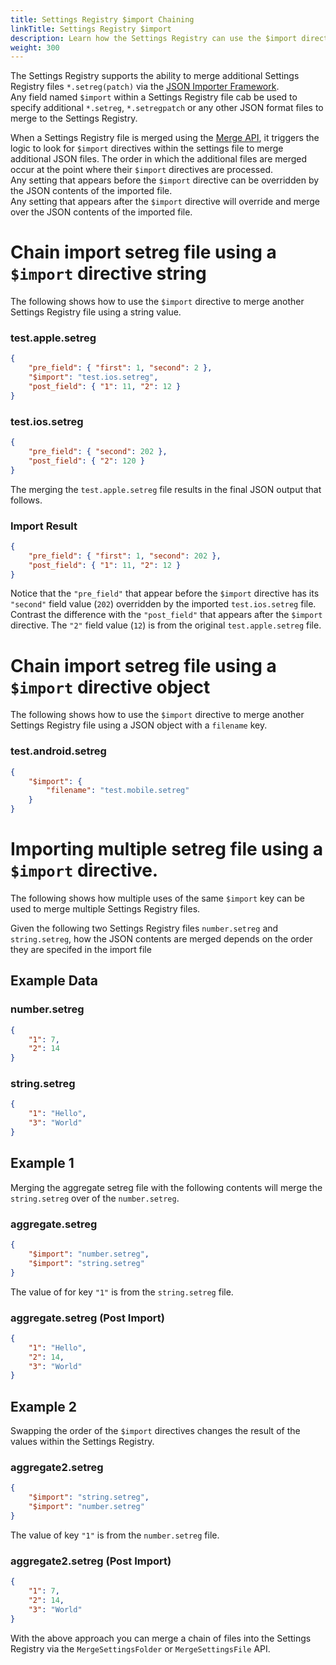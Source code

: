 ```yaml
---
title: Settings Registry $import Chaining
linkTitle: Settings Registry $import
description: Learn how the Settings Registry can use the $import directive to merge additional settings registry files in Open 3D Engine (O3DE).
weight: 300
---
```


The Settings Registry supports the ability to merge additional Settings Registry files `*.setreg(patch)` via the [JSON Importer Framework](https://github.com/o3de/o3de/blob/development/Code/Framework/AzCore/AzCore/Serialization/Json/JsonImporter.h).  
Any field named `$import` within a Settings Registry file cab be used to specify additional `*.setreg`, `*.setregpatch` or any other JSON format files to merge to the Settings Registry.  

When a Settings Registry file is merged using the [Merge API](./developer-api#merge-api), it triggers the logic to look for `$import` directives within the settings file to merge additional JSON files.
The order in which the additional files are merged occur at the point where their `$import` directives are processed.  
Any setting that appears before the `$import` directive can be overridden by the JSON contents of the imported file.  
Any setting that appears after the `$import` directive will override and merge over the JSON contents of the imported file.

# Chain import setreg file using a `$import` directive string

The following shows how to use the `$import` directive to merge another Settings Registry file using a string value.

### test.apple.setreg
```json
{
    "pre_field": { "first": 1, "second": 2 },
    "$import": "test.ios.setreg",
    "post_field": { "1": 11, "2": 12 }
}
```

### test.ios.setreg
```json
{
    "pre_field": { "second": 202 },
    "post_field": { "2": 120 }
}
```

The merging the `test.apple.setreg` file results in the final JSON output that follows.

### Import Result
```json
{
    "pre_field": { "first": 1, "second": 202 },
    "post_field": { "1": 11, "2": 12 }
}
```

Notice that the `"pre_field"` that appear before the `$import` directive has its `"second"` field value (`202`) overridden by the imported `test.ios.setreg` file.  
Contrast the difference with the `"post_field"` that appears after the `$import` directive. The `"2"` field value (`12`) is from the original `test.apple.setreg` file.

# Chain import setreg file using a `$import` directive object

The following shows how to use the `$import` directive to merge another Settings Registry file using a JSON object with a `filename` key.

### test.android.setreg
```json
{
    "$import": {
        "filename": "test.mobile.setreg"
    }
}
```

# Importing multiple setreg file using a `$import` directive.

The following shows how multiple uses of the same `$import` key can be used to merge multiple Settings Registry files.

Given the following two Settings Registry files `number.setreg` and `string.setreg`, how the JSON contents are merged depends on the order they are specifed in the import file

## Example Data

### number.setreg
```json
{
    "1": 7,
    "2": 14
}
```

### string.setreg
```json
{
    "1": "Hello",
    "3": "World"
}
```

## Example 1
Merging the aggregate setreg file with the following contents will merge the `string.setreg` over of the `number.setreg`.

### aggregate.setreg
```json
{
    "$import": "number.setreg",
    "$import": "string.setreg"
}
```

The value of for key `"1"` is from the `string.setreg` file.
### aggregate.setreg (Post Import)
```json
{
    "1": "Hello",
    "2": 14,
    "3": "World"
}
```

## Example 2
Swapping the order of the `$import` directives changes the result of the values within the Settings Registry.

### aggregate2.setreg
```json
{
    "$import": "string.setreg",
    "$import": "number.setreg"
}
```

The value of key `"1"` is from the `number.setreg` file.
### aggregate2.setreg (Post Import)
```json
{
    "1": 7,
    "2": 14,
    "3": "World"
}
```

With the above approach you can merge a chain of files into the Settings Registry via the `MergeSettingsFolder` or `MergeSettingsFile` API.

